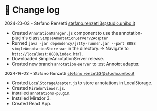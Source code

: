 # 📑 Change log

2024-20-03 - Stefano Renzetti <stefano.renzetti3@studio.unibo.it>
- Created `AnnotationManager.js` component to use the annotation-plugin's class
  `SimpleAnnotationServerV2Adapter`
- Runned `java -jar dependency/jetty-runner.jar --port 8888 simpleAnnotationStore.war`
  in the directory. -> Navigate to `http://localhost:8888/index.html`.
- Downloaded SimpleAnnotationServer release.
- Created new branch `annotation-server` to test Annotot adapter.

2024-16-03 - Stefano Renzetti <stefano.renzetti3@studio.unibo.it>

- Created `LocalStorageAdapter.js` to store annotations in LocalStorage.
- Created `MiradorViewer.js`.
- Installed `annotations-plugin`.
- Installed Mirador 3.
- Created React App.